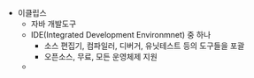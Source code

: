 - 이클립스
	- 자바 개발도구
	- IDE(Integrated Development Environmnet) 중 하나
		- 소스 편집기, 컴파일러, 디버거, 유닛테스트 등의 도구들을 포괄
		- 오픈소스, 무료, 모든 운영체제 지원
	- 